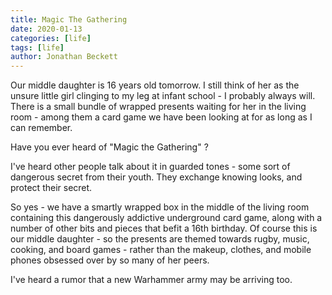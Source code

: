 ```yaml
---
title: Magic The Gathering
date: 2020-01-13
categories: [life]
tags: [life]
author: Jonathan Beckett
---
```


Our middle daughter is 16 years old tomorrow. I still think of her as the unsure little girl clinging to my leg at infant school - I probably always will. There is a small bundle of wrapped presents waiting for her in the living room - among them a card game we have been looking at for as long as I can remember.

Have you ever heard of "Magic the Gathering" ?

I've heard other people talk about it in guarded tones - some sort of dangerous secret from their youth. They exchange knowing looks, and protect their secret.

So yes - we have a smartly wrapped box in the middle of the living room containing this dangerously addictive underground card game, along with a number of other bits and pieces that befit a 16th birthday. Of course this is our middle daughter - so the presents are themed towards rugby, music, cooking, and board games - rather than the makeup, clothes, and mobile phones obsessed over by so many of her peers.

I've heard a rumor that a new Warhammer army may be arriving too.